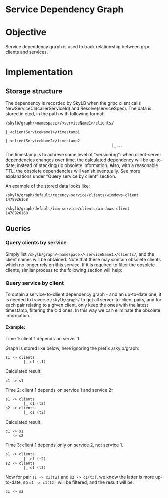 Service Dependency Graph
========================

Objective
=========

Service dependency graph is used to track relationship between grpc clients and
services.

Implementation
==============

Storage structure
-----------------

The dependency is recorded by SkyLB when the grpc client calls
NewServiceCli(callerServiceId) and Resolve(serviceSpec). The data is stored in
etcd, in the path with following format:

~~~~~~~~~~~~~~~~~~~~~~~~~~~~~~~~~~~~~~~~~~~~~~~~~~~~~~~~~~~~~~~~~~~~~~~~~~~~~~~~
/skylb/graph/<namespace>/<serviceName1>/clients/
                                               |_<clientServiceName1>/timestamp1
                                               |_<clientServiceName2>/timestamp2
                                               |_...
~~~~~~~~~~~~~~~~~~~~~~~~~~~~~~~~~~~~~~~~~~~~~~~~~~~~~~~~~~~~~~~~~~~~~~~~~~~~~~~~

The timestamp is to achieve some level of "versioning": when client-server
dependencies changes over time, the calculated dependency will be up-to-date,
instead of stacking up obsolete information. Also, with a reasonable TTL, the
obsolete dependencies will vanish eventually. See more explanations under “Query
service by client” section.

An example of the stored data looks like:

~~~~~~~~~~~~~~~~~~~~~~~~~~~~~~~~~~~~~~~~~~~~~~~~~~~~~~~~~~~~~~~~~~~~~~~~~~~~~~~~
/skylb/graph/default/recency-service/clients/windows-client
1478926168

/skylb/graph/default/idm-service/clients/windows-client
1478926168
~~~~~~~~~~~~~~~~~~~~~~~~~~~~~~~~~~~~~~~~~~~~~~~~~~~~~~~~~~~~~~~~~~~~~~~~~~~~~~~~

Queries
-------

### Query clients by service

Simply list `/skylb/graph/<namespace>/<serviceName1>/clients/`, and the client
names will be obtained. Note that these may contain obsolete clients which no
longer rely on this service. If it is required to filter the obsolete clients,
similar process to the following section will help:

### Query service by client

To obtain a service-to-client dependency graph - and an up-to-date one, it is
needed to traverse `/skylb/graph/` to get all server-to-client pairs, and for
each pair relating to a given client, only keep the ones with the latest
timestamp, filtering the old ones. In this way we can eliminate the obsolete
information.

#### Example:

Time 1: client 1 depends on server 1.

Graph is stored like below, here ignoring the prefix /skylb/graph:

~~~~~~~~~~~~~~~~~~~~~~~~~~~~~~~~~~~~~~~~~~~~~~~~~~~~~~~~~~~~~~~~~~~~~~~~~~~~~~~~
s1 -> clients
        |_ c1 (t1)
~~~~~~~~~~~~~~~~~~~~~~~~~~~~~~~~~~~~~~~~~~~~~~~~~~~~~~~~~~~~~~~~~~~~~~~~~~~~~~~~

Calculated result:

~~~~~~~~~~~~~~~~~~~~~~~~~~~~~~~~~~~~~~~~~~~~~~~~~~~~~~~~~~~~~~~~~~~~~~~~~~~~~~~~
c1 -> s1
~~~~~~~~~~~~~~~~~~~~~~~~~~~~~~~~~~~~~~~~~~~~~~~~~~~~~~~~~~~~~~~~~~~~~~~~~~~~~~~~

Time 2: client 1 depends on service 1 and service 2:

~~~~~~~~~~~~~~~~~~~~~~~~~~~~~~~~~~~~~~~~~~~~~~~~~~~~~~~~~~~~~~~~~~~~~~~~~~~~~~~~
s1 -> clients
        |_ c1 (t2)
s2 -> clients
        |_ c1 (t2)
~~~~~~~~~~~~~~~~~~~~~~~~~~~~~~~~~~~~~~~~~~~~~~~~~~~~~~~~~~~~~~~~~~~~~~~~~~~~~~~~

Calculated result:

~~~~~~~~~~~~~~~~~~~~~~~~~~~~~~~~~~~~~~~~~~~~~~~~~~~~~~~~~~~~~~~~~~~~~~~~~~~~~~~~
c1 -> s1
   -> s2
~~~~~~~~~~~~~~~~~~~~~~~~~~~~~~~~~~~~~~~~~~~~~~~~~~~~~~~~~~~~~~~~~~~~~~~~~~~~~~~~

Time 3: client 1 depends only on service 2, not service 1.

~~~~~~~~~~~~~~~~~~~~~~~~~~~~~~~~~~~~~~~~~~~~~~~~~~~~~~~~~~~~~~~~~~~~~~~~~~~~~~~~
s1 -> clients
        |_ c1 (t2)
s2 -> clients
        |_ c1 (t3)
~~~~~~~~~~~~~~~~~~~~~~~~~~~~~~~~~~~~~~~~~~~~~~~~~~~~~~~~~~~~~~~~~~~~~~~~~~~~~~~~

Now for pair `s1 -> c1(t2)` and `s2 -> c1(t3)`, we know the latter is more
up-to-date, so `s1 -> c1(t2)` will be filtered, and the result will be:

~~~~~~~~~~~~~~~~~~~~~~~~~~~~~~~~~~~~~~~~~~~~~~~~~~~~~~~~~~~~~~~~~~~~~~~~~~~~~~~~
c1 -> s2
~~~~~~~~~~~~~~~~~~~~~~~~~~~~~~~~~~~~~~~~~~~~~~~~~~~~~~~~~~~~~~~~~~~~~~~~~~~~~~~~
